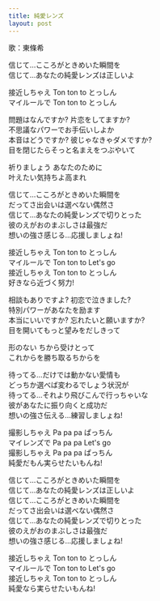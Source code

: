 ```yaml
---
title: 純愛レンズ
layout: post
---
```

歌：<a class="nozomi">東條希</a>

<p><a class="nozomi">信じて…こころがときめいた瞬間を<br />
信じて…あなたの純愛レンズは正しいよ</a></p>

<p><a class="nozomi">接近しちゃえ Ton ton to とっしん<br />
マイルールで Ton ton to とっしん</a></p>

<p><a class="nozomi">問題はなんですか? 片恋をしてますか?<br />
不思議なパワーでお手伝いしよか<br />
本音はどうですか? 彼じゃなきゃダメですか?<br />
目を閉じたらそっと名まえをつぶやいて</a></p>

<p><a class="nozomi">祈りましょう あなたのために<br />
叶えたい気持ちよ高まれ</a></p>

<p><a class="nozomi">信じて…こころがときめいた瞬間を<br />
だってさ出会いは選べない偶然さ<br />
信じて…あなたの純愛レンズで切りとった<br />
彼のえがおのまぶしさは最強だ<br />
想いの強さ感じる…応援しましょね!</a></p>

<p><a class="nozomi">接近しちゃえ Ton ton to とっしん<br />
マイルールで Ton ton to Let's go<br />
接近しちゃえ Ton ton to とっしん<br />
好きなら近づく努力!</a></p>

<p><a class="nozomi">相談もありですよ? 初恋で泣きました?<br />
特別パワーがあなたを励ます<br />
本当にいいですか? 忘れたいと願いますか?<br />
目を開いてもっと望みをだしきって</a></p>

<p><a class="nozomi">形のない ちから受けとって<br />
これからを勝ち取るちからを</a></p>

<p><a class="nozomi">待ってる…だけでは動かない愛情も<br />
どっちか選べば変わるでしょう状況が<br />
待ってる…それより飛びこんで行っちゃいな<br />
彼があなたに振り向くと成功だ<br />
想いの強さ伝える…練習しましょね!</a></p>

<p><a class="nozomi">撮影しちゃえ Pa pa pa ぱっちん<br />
マイレンズで Pa pa pa Let's go<br />
撮影しちゃえ Pa pa pa ぱっちん<br />
純愛だもん実らせたいもんね!</a></p>

<p><a class="nozomi">信じて…こころがときめいた瞬間を<br />
信じて…あなたの純愛レンズは正しいよ<br />
信じて…こころがときめいた瞬間を<br />
だってさ出会いは選べない偶然さ<br />
信じて…あなたの純愛レンズで切りとった<br />
彼のえがおのまぶしさは最強だ<br />
想いの強さ感じる…応援しましょね!</a></p>

<p><a class="nozomi">接近しちゃえ Ton ton to とっしん<br />
マイルールで Ton ton to Let's go<br />
接近しちゃえ Ton ton to とっしん<br />
純愛なら実らせたいもんね!</a></p>